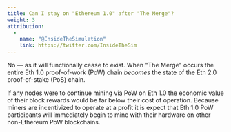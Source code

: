 ```yaml
---
title: Can I stay on "Ethereum 1.0" after "The Merge"?
weight: 3
attribution:
  -
    name: "@InsideTheSimulation"
    link: https://twitter.com/InsideTheSim
---
```


No — as it will functionally cease to exist. When "The Merge" occurs the entire Eth 1.0 proof-of-work (PoW) chain _becomes_ the state of the Eth 2.0 proof-of-stake (PoS) chain.

If any nodes were to continue mining via PoW on Eth 1.0 the economic value of their block rewards would be far below their cost of operation. Because miners are incentivized to operate at a profit it is expect that Eth 1.0 PoW participants will immediately begin to mine with their hardware on other non-Ethereum PoW blockchains.
